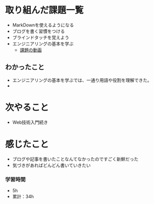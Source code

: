 # 取り組んだ課題一覧
- MarkDownを使えるようになる
- ブログを書く習慣をつける
- ブラインドタッチを覚えよう
- エンジニアリングの基本を学ぶ 
  * [課題の動画](https://www.youtube.com/watch?v=kZakG8UPZaY)

## わかったこと
- エンジニアリングの基本を学ぶでは、一通り用語や役割を理解できた。
- 

# 次やること
- Web技術入門続き

# 感じたこと
-  ブログや記事を書いたことなんてなかったのですごく新鮮だった
-  気づきがあればどんどん書いていきたい

### 学習時間
- 5h
- 累計：34h
